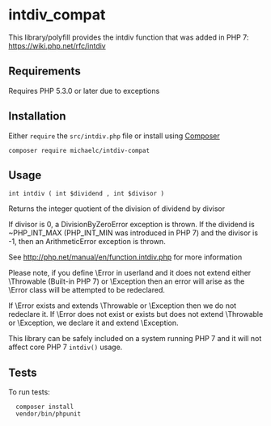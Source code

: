 # intdiv_compat
This library/polyfill provides the intdiv function that was added in PHP 7: https://wiki.php.net/rfc/intdiv

## Requirements

Requires PHP 5.3.0 or later due to exceptions

## Installation

Either `require` the `src/intdiv.php` file or install using [Composer](https://getcomposer.org/)

  `composer require michaelc/intdiv-compat`
  
## Usage

  `int intdiv ( int $dividend , int $divisor )`

Returns the integer quotient of the division of dividend by divisor

If divisor is 0, a DivisionByZeroError exception is thrown. If the dividend is ~PHP_INT_MAX
(PHP_INT_MIN was introduced in PHP 7) and the divisor is -1, then an ArithmeticError exception
is thrown.

See http://php.net/manual/en/function.intdiv.php for more information

Please note, if you define \Error in userland and it does not extend either \Throwable (Built-in
PHP 7) or \Exception then an error will arise as the \Error class will be attempted to be redeclared.

If \Error exists and extends \Throwable or \Exception then we do not redeclare it. If \Error does not
exist or exists but does not extend \Throwable or \Exception, we declare it and extend \Exception.

This library can be safely included on a system running PHP 7 and it will not affect core PHP 7 `intdiv()` usage.

## Tests

To run tests:
```
  composer install
  vendor/bin/phpunit
```
